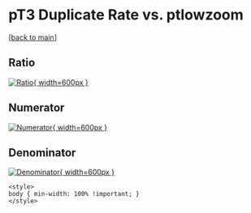 # pT3 Duplicate Rate vs. ptlowzoom

[[back to main](./)]



## Ratio

[![Ratio](../mtv/var/pT3_duplrate_ptlowzoom.png){ width=600px }](../mtv/var/pT3_duplrate_ptlowzoom.pdf)

## Numerator

[![Numerator](../mtv/num/pT3_duplrate_ptlowzoom_num0.png){ width=600px }](../mtv/num/pT3_duplrate_ptlowzoom_num0.pdf)

## Denominator

[![Denominator](../mtv/den/pT3_duplrate_ptlowzoom_den.png){ width=600px }](../mtv/den/pT3_duplrate_ptlowzoom_den.pdf)


``` {=html}
<style>
body { min-width: 100% !important; }
</style>
```

